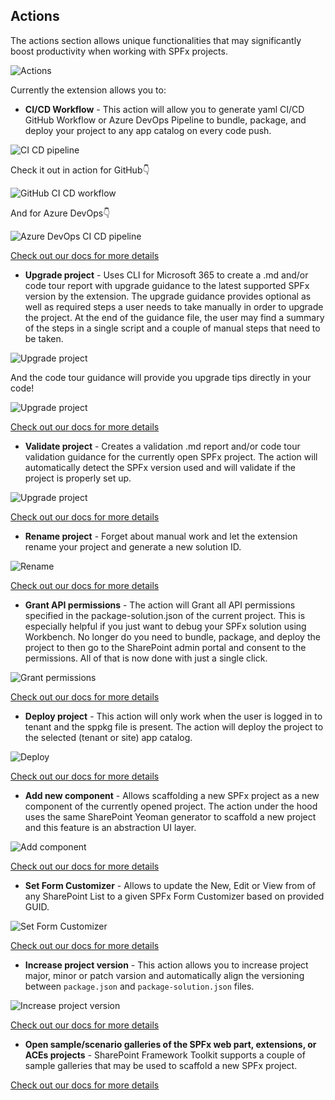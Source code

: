 ##  Actions

The actions section allows unique functionalities that may significantly boost productivity when working with SPFx projects.

![Actions](../images/actions.png)

Currently the extension allows you to:

- **CI/CD Workflow** - This action will allow you to generate yaml CI/CD GitHub Workflow or Azure DevOps Pipeline to bundle, package, and deploy your project to any app catalog on every code push. 

![CI CD pipeline](../images/CICD-pipeline.png)

Check it out in action for GitHub👇

![GitHub CI CD workflow](../images/gh-ci-cd.gif)

And for Azure DevOps👇

![Azure DevOps CI CD pipeline](../images/azdo-ci-cd.gif)

[Check out our docs for more details](https://pnp.github.io/vscode-viva/features/actions/#cicd-workflow)

- **Upgrade project** - Uses CLI for Microsoft 365 to create a .md and/or code tour report with upgrade guidance to the latest supported SPFx version by the extension. The upgrade guidance provides optional as well as required steps a user needs to take manually in order to upgrade the project. At the end of the guidance file, the user may find a summary of the steps in a single script and a couple of manual steps that need to be taken.

![Upgrade project](../images/upgrade-project.png)

And the code tour guidance will provide you upgrade tips directly in your code!

![Upgrade project](../images/upgrade-project-code-tour.png)

[Check out our docs for more details](https://pnp.github.io/vscode-viva/features/actions/#upgrade-project)

- **Validate project** - Creates a validation .md report and/or code tour validation guidance for the currently open SPFx project. The action will automatically detect the SPFx version used and will validate if the project is properly set up.

![Upgrade project](../images/validate-project.png)

[Check out our docs for more details](https://pnp.github.io/vscode-viva/features/actions/#validate-current-project)

- **Rename project** - Forget about manual work and let the extension rename your project and generate a new solution ID. 

![Rename](../images/rename.png)

[Check out our docs for more details](https://pnp.github.io/vscode-viva/features/actions/#rename-current-project)

- **Grant API permissions** - The action will Grant all API permissions specified in the package-solution.json of the current project. This is especially helpful if you just want to debug your SPFx solution using Workbench. No longer do you need to bundle, package, and deploy the project to then go to the SharePoint admin portal and consent to the permissions. All of that is now done with just a single click. 

![Grant permissions](../images/grant-permissions.png)

[Check out our docs for more details](https://pnp.github.io/vscode-viva/features/actions/#grant-api-permissions)

- **Deploy project** - This action will only work when the user is logged in to tenant and the sppkg file is present. The action will deploy the project to the selected (tenant or site) app catalog. 

![Deploy](../images/deploy.png)

[Check out our docs for more details](https://pnp.github.io/vscode-viva/features/actions/#deploy-project)

- **Add new component** - Allows scaffolding a new SPFx project as a new component of the currently opened project. The action under the hood uses the same SharePoint Yeoman generator to scaffold a new project and this feature is an abstraction UI layer. 

![Add component](../images/add-component.png)

[Check out our docs for more details](https://pnp.github.io/vscode-viva/features/actions/#add-new-component)

- **Set Form Customizer** - Allows to update the New, Edit or View from of any SharePoint List to a given SPFx Form Customizer based on provided GUID. 

![Set Form Customizer](../images/set-form-customizer-action.png)

[Check out our docs for more details](https://pnp.github.io/vscode-viva/features/actions/#set-form-customizer)

- **Increase project version** - This action allows you to increase project major, minor or patch varsion and automatically align the versioning between `package.json` and `package-solution.json` files.

![Increase project version](../images/increase-versioning.png)

[Check out our docs for more details](https://pnp.github.io/vscode-viva/features/actions/#increase-project-version)

- **Open sample/scenario galleries of the SPFx web part, extensions, or ACEs projects** - SharePoint Framework Toolkit supports a couple of sample galleries that may be used to scaffold a new SPFx project. 

[Check out our docs for more details](https://pnp.github.io/vscode-viva/features/actions/#open-samplescenario-galleries-of-the-spfx-web-part-extensions-or-aces-projects)